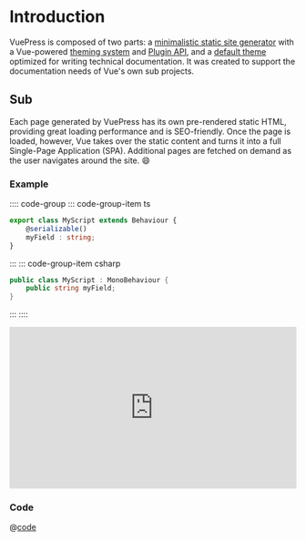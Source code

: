 # Introduction

VuePress is composed of two parts: a [minimalistic static site generator](https://github.com/vuejs/vuepress/tree/master/packages/%40vuepress/core) with a Vue-powered [theming system](https://v1.vuepress.vuejs.org/theme/) and [Plugin API](https://v1.vuepress.vuejs.org/plugin/), and a [default theme](https://v1.vuepress.vuejs.org/theme/default-theme-config.html) optimized for writing technical documentation. It was created to support the documentation needs of Vue's own sub projects.

## Sub

Each page generated by VuePress has its own pre-rendered static HTML, providing great loading performance and is SEO-friendly. Once the page is loaded, however, Vue takes over the static content and turns it into a full Single-Page Application (SPA). Additional pages are fetched on demand as the user navigates around the site. :smile:

### Example

<div class="block">  

:::: code-group
::: code-group-item ts
```ts
export class MyScript extends Behaviour {
    @serializable()
    myField : string;    
}
```
:::
::: code-group-item csharp
```csharp
public class MyScript : MonoBehaviour {
    public string myField;
}
```
:::
::::
</div>

<iframe style="border:none; width:100%; aspect-ratio:16/9" src="https://cdn.needle.tools/needle-engine/samples/screensharing" allow="xr; xr-spatial-tracking; camera; microphone; fullscreen;display-capture"></iframe>

### Code

@[code](./code-samples/BasicComponent.ts)
